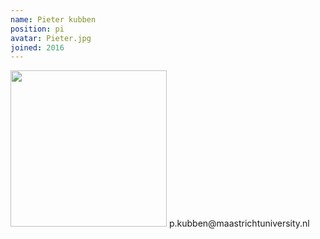 ```yaml
---
name: Pieter kubben
position: pi
avatar: Pieter.jpg
joined: 2016
---
```


<img width="250" src="{{site.baseurl}}/images/people/{{page.avatar}}" data-action="zoom">
p.kubben@maastrichtuniversity.nl
